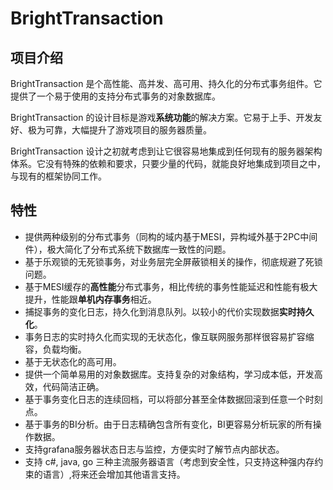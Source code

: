 # BrightTransaction

## 项目介绍


BrightTransaction 是个高性能、高并发、高可用、持久化的分布式事务组件。它提供了一个易于使用的支持分布式事务的对象数据库。


BrightTransaction 的设计目标是游戏**系统功能**的解决方案。它易于上手、开发友好、极为可靠，大幅提升了游戏项目的服务器质量。


BrightTransaction 设计之初就考虑到让它很容易地集成到任何现有的服务器架构体系。它没有特殊的依赖和要求，只要少量的代码，就能良好地集成到项目之中，与现有的框架协同工作。

## 特性
- 提供两种级别的分布式事务（同构的域内基于MESI，异构域外基于2PC中间件），极大简化了分布式系统下数据库一致性的问题。
- 基于乐观锁的无死锁事务，对业务层完全屏蔽锁相关的操作，彻底规避了死锁问题。
- 基于MESI缓存的**高性能**分布式事务，相比传统的事务性能延迟和性能有极大提升，性能跟**单机内存事务**相近。
- 捕捉事务的变化日志，持久化到消息队列。以较小的代价实现数据**实时持久化**。
- 事务日志的实时持久化而实现的无状态化，像互联网服务那样很容易扩容缩容，负载均衡。
- 基于无状态化的高可用。
- 提供一个简单易用的对象数据库。支持复杂的对象结构，学习成本低，开发高效，代码简洁正确。
- 基于事务变化日志的连续回档，可以将部分甚至全体数据回滚到任意一个时刻点。
- 基于事务的BI分析。由于日志精确包含所有变化，BI更容易分析玩家的所有操作数据。
- 支持grafana服务器状态日志与监控，方便实时了解节点内部状态。
- 支持 c#, java, go 三种主流服务器语言（考虑到安全性，只支持这种强内存约束的语言）,将来还会增加其他语言支持。
